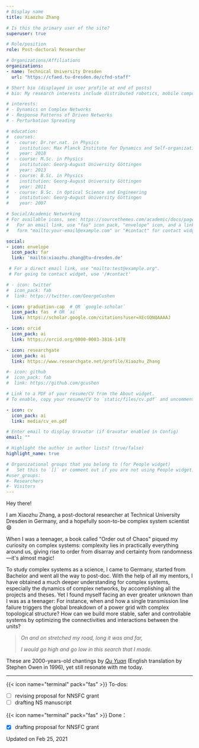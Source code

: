 ```yaml
---
# Display name
title: Xiaozhu Zhang

# Is this the primary user of the site?
superuser: true

# Role/position
role: Post-doctoral Researcher

# Organizations/Affiliations
organizations:
- name: Technical University Dresden
  url: "https://cfaed.tu-dresden.de/cfnd-staff"

# Short bio (displayed in user profile at end of posts)
# bio: My research interests include distributed robotics, mobile computing and programmable matter.

# interests:
# - Dynamics on Complex Networks
# - Response Patterns of Driven Networks
# - Perturbation Spreading 

# education:
#  courses:
#  - course: Dr.rer.nat. in Physics
#    institution: Max Planck Institute for Dynamics and Self-organization
#    year: 2018
#  - course: M.Sc. in Physics
#    institution: Georg-August University Göttingen
#    year: 2013
#  - course: B.Sc. in Physics
#    institution: Georg-August University Göttingen
#    year: 2011
#  - course: B.Sc. in Optical Science and Engineering
#    institution: Georg-August University Göttingen
#    year: 2007

# Social/Academic Networking
# For available icons, see: https://sourcethemes.com/academic/docs/page-builder/#icons
#   For an email link, use "fas" icon pack, "envelope" icon, and a link in the
#   form "mailto:your-email@example.com" or "#contact" for contact widget.

social:
- icon: envelope
  icon_pack: far
  link: 'mailto:xiaozhu.zhang@tu-dresden.de' 

 # For a direct email link, use "mailto:test@example.org".
 # For going to contact widget, use '/#contact'

# - icon: twitter
#  icon_pack: fab
#  link: https://twitter.com/GeorgeCushen

- icon: graduation-cap  # OR `google-scholar`
  icon_pack: fas  # OR `ai`
  link: https://scholar.google.com/citations?user=XEcGQNQAAAAJ

- icon: orcid
  icon_pack: ai
  link: https://orcid.org/0000-0003-3816-1478

- icon: researchgate
  icon_pack: ai
  link: https://www.researchgate.net/profile/Xiaozhu_Zhang

#- icon: github
#  icon_pack: fab
#  link: https://github.com/gcushen

# Link to a PDF of your resume/CV from the About widget.
# To enable, copy your resume/CV to `static/files/cv.pdf` and uncomment the lines below.

- icon: cv
  icon_pack: ai
  link: media/cv_en.pdf

# Enter email to display Gravatar (if Gravatar enabled in Config)
email: ""

# Highlight the author in author lists? (true/false)
highlight_name: true

# Organizational groups that you belong to (for People widget)
#   Set this to `[]` or comment out if you are not using People widget.
#user_groups:
#- Researchers
#- Visitors
---
```


Hey there! 

I am Xiaozhu Zhang, a post-doctoral researcher at Technical University Dresden in Germany, and a hopefully soon-to-be complex system scientist :smile:

When I was a teenager, a book called "Order out of Chaos" piqued my curiosity on complex systems: complexity lies in practically everything around us, giving rise to order from disarray and certainty from randomness—it's almost magic!

To study complex systems as a science, I came to Germany, started from Bachelor and went all the way to post-doc. With the help of all my mentors, I have obtained a much deeper understanding for complex systems, especially the dynamics of complex networks, by accomplishing all the projects and theses. Yet I found myself facing an ever greater unknown than I was as a teenager: For instance, when and how a single transmission line failure triggers the global breakdown of a power grid with complex topological structure? How can we build more stable, safer and controllable systems by optimizing the connectivities and interactions between the units?

> *On and on stretched my road, long it was and far,*
>
> *I would go high and go low in this search that I made.*

These are 2000-years-old chantings by [*Qu Yuan*](https://en.wikipedia.org/wiki/Qu_Yuan) (English translation by Stephen Owen in 1996), yet still resonate with me today.

---

{{< icon name="terminal" pack="fas" >}} To-dos:
- [ ] revising proposal for NNSFC grant
- [ ] drafting NS manuscript

{{< icon name="terminal" pack="fas" >}} Done：

- [x] drafting proposal for NNSFC grant

Updated on Feb 25, 2021

<!--English translation by Stephen Owen. See Stephen Owen(1996). An Anthology of Chinese Literature: Beginnings to 1911 (New York: W.W. Norton): 162–75.-->

<!--Nelson Bighetti is a professor of artificial intelligence at the Stanford AI Lab. His research interests include distributed robotics, mobile computing and programmable matter. He leads the Robotic Neurobiology group, which develops self-reconfiguring robots, systems of self-organizing robots, and mobile sensor networks.-->